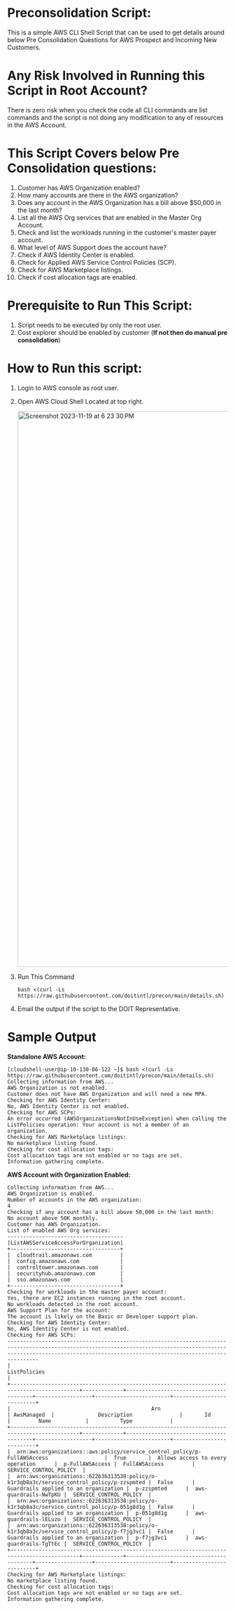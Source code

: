 # Preconsolidation Script:

This is a simple AWS CLI Shell Script that can be used to get details around below Pre Consolidation Questions for AWS Prospect and Incoming New Customers.

# Any Risk Involved in Running this Script in Root Account?

There is zero risk when you check the code all CLI commands are list commands and the script is not doing any modification to any of resources in the AWS Account.

# This Script Covers below Pre Consolidation questions:

1. Customer has AWS Organization enabled?
2. How many accounts are there in the AWS organization?
3. Does any account in the AWS Organization has a bill above $50,000 in the last month?
4. List all the AWS Org services that are enabled in the Master Org Account.
5. Check and list the workloads running in the customer's master payer account.
6. What level of AWS Support does the account have?
7. Check if AWS Identity Center is enabled.
8. Check for Applied AWS Service Control Policies (SCP).
9. Check for AWS Marketplace listings.
10. Check if cost allocation tags are enabled.

# Prerequisite to Run This Script:

1. Script needs to be executed by only the root user.
2. Cost explorer should be enabled by customer (**If not then do manual pre consolidation**)

# How to Run this script:

1. Login to AWS console as root user.
2. Open AWS Cloud Shell Located at top right.

   <img width="1266" alt="Screenshot 2023-11-19 at 6 23 30 PM" src="https://github.com/doitintl/precon/assets/17955377/64c378f3-c953-4bd4-9aa4-4141bdcfdbeb">

3. Run This Command

   ```bash <(curl -Ls https://raw.githubusercontent.com/doitintl/precon/main/details.sh)```

4. Email the output if the script to the DOIT Representative.

# Sample Output

**Standalone AWS Account:**

```
[cloudshell-user@ip-10-130-86-122 ~]$ bash <(curl -Ls https://raw.githubusercontent.com/doitintl/precon/main/details.sh)
Collecting information from AWS...
AWS Organization is not enabled.
Customer does not have AWS Organization and will need a new MPA.
Checking for AWS Identity Center:
No, AWS Identity Center is not enabled.
Checking for AWS SCPs:
An error occurred (AWSOrganizationsNotInUseException) when calling the ListPolicies operation: Your account is not a member of an organization.
Checking for AWS Marketplace listings:
No marketplace listing found.
Checking for cost allocation tags:
Cost allocation tags are not enabled or no tags are set.
Information gathering complete.
```

**AWS Account with Organization Enabled:**

```[cloudshell-user@ip-10-138-188-104 ~]$ bash <(curl -Ls https://raw.githubusercontent.com/doitintl/precon/main/details.sh)
Collecting information from AWS...
AWS Organization is enabled.
Number of accounts in the AWS organization:
4
Checking if any account has a bill above 50,000 in the last month:
No account above 50K monthly.
Customer has AWS Organization.
List of enabled AWS Org services:
-------------------------------------
|ListAWSServiceAccessForOrganization|
+-----------------------------------+
|  cloudtrail.amazonaws.com         |
|  config.amazonaws.com             |
|  controltower.amazonaws.com       |
|  securityhub.amazonaws.com        |
|  sso.amazonaws.com                |
+-----------------------------------+
Checking for workloads in the master payer account:
Yes, there are EC2 instances running in the root account.
No workloads detected in the root account.
AWS Support Plan for the account:
The account is likely on the Basic or Developer support plan.
Checking for AWS Identity Center:
No, AWS Identity Center is not enabled.
Checking for AWS SCPs:
----------------------------------------------------------------------------------------------------------------------------------------------------------------------------------------------------------------------------
|                                                                                                       ListPolicies                                                                                                       |
+--------------------------------------------------------------------------------------------+-------------+----------------------------------------+------------------+------------------------+--------------------------+
|                                             Arn                                            | AwsManaged  |              Description               |       Id         |         Name           |          Type            |
+--------------------------------------------------------------------------------------------+-------------+----------------------------------------+------------------+------------------------+--------------------------+
|  arn:aws:organizations::aws:policy/service_control_policy/p-FullAWSAccess                  |  True       |  Allows access to every operation      |  p-FullAWSAccess |  FullAWSAccess         |  SERVICE_CONTROL_POLICY  |
|  arn:aws:organizations::622636313538:policy/o-k1r3qb8a3c/service_control_policy/p-zzspmted |  False      |  Guardrails applied to an organization |  p-zzspmted      |  aws-guardrails-NwTpKU |  SERVICE_CONTROL_POLICY  |
|  arn:aws:organizations::622636313538:policy/o-k1r3qb8a3c/service_control_policy/p-051g8d1g |  False      |  Guardrails applied to an organization |  p-051g8d1g      |  aws-guardrails-lELuzo |  SERVICE_CONTROL_POLICY  |
|  arn:aws:organizations::622636313538:policy/o-k1r3qb8a3c/service_control_policy/p-f7jg3vc1 |  False      |  Guardrails applied to an organization |  p-f7jg3vc1      |  aws-guardrails-TgTtEc |  SERVICE_CONTROL_POLICY  |
+--------------------------------------------------------------------------------------------+-------------+----------------------------------------+------------------+------------------------+--------------------------+
Checking for AWS Marketplace listings:
No marketplace listing found.
Checking for cost allocation tags:
Cost allocation tags are not enabled or no tags are set.
Information gathering complete.
```

